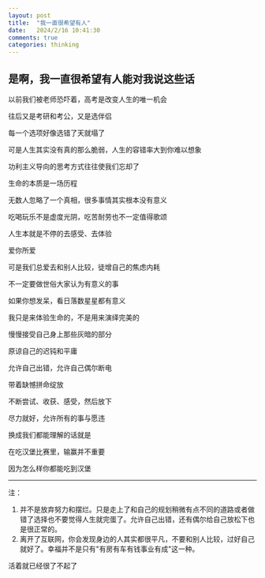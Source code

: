 ```yaml
---
layout: post
title:  "我一直很希望有人"
date:   2024/2/16 10:41:30  
comments: true
categories: thinking
---
```


## 是啊，我一直很希望有人能对我说这些话 ##

以前我们被老师恐吓着，高考是改变人生的唯一机会

往后又是考研和考公，又是选伴侣

每一个选项好像选错了天就塌了

可是人生其实没有真的那么脆弱，人生的容错率大到你难以想象

功利主义导向的思考方式往往使我们忘却了

生命的本质是一场历程





无数人忽略了一个真相，很多事情其实根本没有意义

吃喝玩乐不是虚度光阴，吃苦耐劳也不一定值得歌颂

人生本就是不停的去感受、去体验

爱你所爱

可是我们总爱去和别人比较，徒增自己的焦虑内耗

不一定要做世俗大家认为有意义的事

如果你想发呆，看日落数星星都有意义





我只是来体验生命的，不是用来演绎完美的

慢慢接受自己身上那些灰暗的部分

原谅自己的迟钝和平庸

允许自己出错，允许自己偶尔断电

带着缺憾拼命绽放

不断尝试、收获、感受，然后放下

尽力就好，允许所有的事与愿违




换成我们都能理解的话就是

在吃汉堡比赛里，输赢并不重要

因为怎么样你都能吃到汉堡


---
注：
1. 并不是放弃努力和摆烂。只是走上了和自己的规划稍微有点不同的道路或者做错了选择也不要觉得人生就完蛋了。允许自己出错，还有偶尔给自己放松下也是很正常的。
2. 离开了互联网，你会发现身边的人其实都很平凡，不要和别人比较，过好自己就好了。幸福并不是只有"有房有车有钱事业有成"这一种。


活着就已经很了不起了
